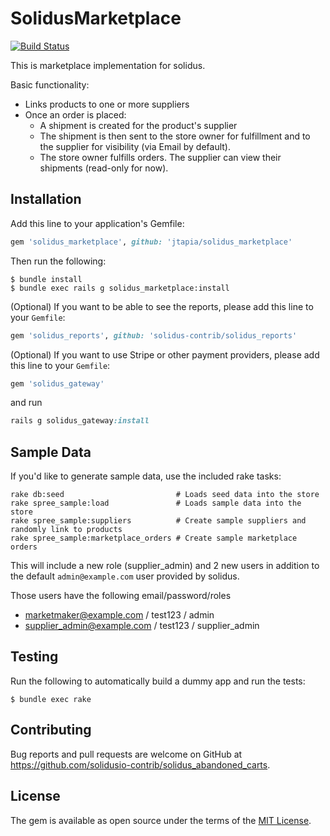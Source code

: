 # SolidusMarketplace

[![Build Status](https://travis-ci.org/jtapia/solidus_marketplace.svg?branch=master)](https://travis-ci.org/jtapia/solidus_marketplace)

This is marketplace implementation for solidus.

Basic functionality:
- Links products to one or more suppliers
- Once an order is placed:
  - A shipment is created for the product's supplier
  - The shipment is then sent to the store owner for fulfillment and to the supplier for visibility (via Email by default).
  - The store owner fulfills orders. The supplier can view their shipments (read-only for now).

## Installation

Add this line to your application's Gemfile:

```ruby
gem 'solidus_marketplace', github: 'jtapia/solidus_marketplace'
```

Then run the following:

```console
$ bundle install
$ bundle exec rails g solidus_marketplace:install
```

(Optional) If you want to be able to see the reports, please add this line to your `Gemfile`:

```ruby
gem 'solidus_reports', github: 'solidus-contrib/solidus_reports'
```

(Optional) If you want to use Stripe or other payment providers, please add this line to your `Gemfile`:

```ruby
gem 'solidus_gateway'
```

and run

```ruby
rails g solidus_gateway:install
```

## Sample Data

If you'd like to generate sample data, use the included rake tasks:

```shell
rake db:seed                         # Loads seed data into the store
rake spree_sample:load               # Loads sample data into the store
rake spree_sample:suppliers          # Create sample suppliers and randomly link to products
rake spree_sample:marketplace_orders # Create sample marketplace orders
```

This will include a new role (supplier_admin) and 2 new users in addition to the default `admin@example.com` user provided by solidus.

Those users have the following email/password/roles

- marketmaker@example.com / test123 / admin
- supplier_admin@example.com / test123 / supplier_admin

## Testing

Run the following to automatically build a dummy app and run the tests:

```console
$ bundle exec rake
```

## Contributing

Bug reports and pull requests are welcome on GitHub at https://github.com/solidusio-contrib/solidus_abandoned_carts.

## License

The gem is available as open source under the terms of the [MIT License](https://opensource.org/licenses/MIT).
